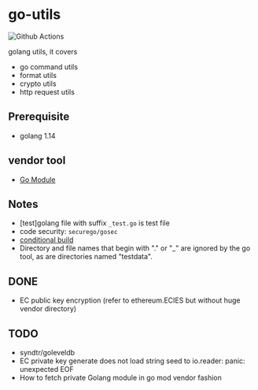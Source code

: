 # go-utils
 
![Github Actions](https://github.com/davidkhala/goutils/workflows/Github%20Actions/badge.svg)

golang utils, it covers
 - go command utils
 - format utils
 - crypto utils
 - http request utils

## Prerequisite
- golang 1.14


## vendor tool
- [Go Module](./vgo.md)

## Notes
- [test]golang file with suffix `_test.go` is test file
- code security: `securego/gosec`
- [conditional build](https://golang.org/pkg/go/build/#hdr-Build_Constraints)
- Directory and file names that begin with "." or "_" are ignored by the go tool, as are directories named "testdata".
## DONE
- EC public key encryption (refer to ethereum.ECIES but without huge vendor directory)


## TODO
- syndtr/goleveldb
- EC private key generate does not load string seed to io.reader: panic: unexpected EOF
- How to fetch private Golang module in go mod vendor fashion
